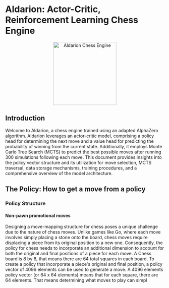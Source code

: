 # Aldarion: Actor-Critic, Reinforcement Learning Chess Engine

<p align="center">
  <img src="https://github.com/Tomasdfgh/Aldarion-A2C-Chess-Engine/assets/86145397/44381ed4-ac65-4c96-8513-901336e4223c" alt="Aldarion Chess Engine" width="200">
</p>



## Introduction

Welcome to Aldarion, a chess engine trained using an adapted AlphaZero algorithm. Aldarion leverages an actor-critic model, comprising a policy head for determining the next move and a value head for predicting the probability of winning from the current state. Additionally, it employs Monte Carlo Tree Search (MCTS) to predict the best possible moves after running 300 simulations following each move. This document provides insights into the policy vector structure and its utilization for move selection, MCTS traversal, data storage mechanisms, training procedures, and a comprehensive overview of the model architecture.

## The Policy: How to get a move from a policy

### Policy Structure
#### Non-pawn promotional moves
Designing a move-mapping structure for chess poses a unique challenge due to the nature of chess moves. Unlike games like Go, where each move involves simply placing a stone onto the board, chess moves require displacing a piece from its original position to a new one. Consequently, the policy for chess needs to incorporate an additional dimension to account for both the original and final positions of a piece for each move. A Chess board is 8 by 8, that means there are 64 total squares in each board. To create a policy that incorporate a piece's original and final position, a policy vector of 4096 elements can be used to generate a move. A 4096 elements policy vector (or 64 x 64 elements) means that for each square, there are 64 elements. That means determining what moves to play can simpl
